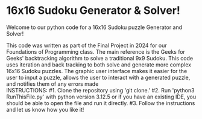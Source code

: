 # 16x16 Sudoku Generator & Solver!
Welcome to our python code for a 16x16 Sudoku puzzle Generator and Solver! 

This code was written as part of the Final Project in 2024 for our Foundations of Programming class. The main reference is the Geeks for Geeks' backtracking algorithm to solve a traditional 9x9 Sudoku. This code uses iteration and back tracking to both solve and generate more complex 16x16 Sudoku puzzles. The graphic user interface makes it easier for the user to input a puzzle, allows the user to interact with a generated puzzle, and notifies them of any errors made    
INSTRUCTIONS:
#1. Clone the repository using 'git clone.'
#2. Run 'python3 RunThisFile.py' with python version 3.12.5 or if you have an existing IDE, you should be able to open the file and run it directly.
#3. Follow the instructions and let us know how you like it!

